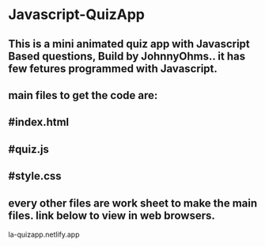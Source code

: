 # Javascript-QuizApp
This is a mini animated quiz app with Javascript Based questions, Build by JohnnyOhms..
it has few fetures programmed with Javascript.
--------------------------------------------------------
main files to get the code are:
--------------------------------------------------------
#index.html
-----------------------------------------------------
#quiz.js
----------------------------------------------------------
#style.css
---------------------------------------------------------------
every other files are work sheet to make the main files.
link below to view in web browsers.
------------------------------------------------------------
la-quizapp.netlify.app
